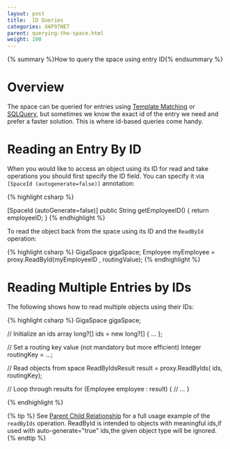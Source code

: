 ```yaml
---
layout: post
title:  ID Queries
categories: XAP97NET
parent: querying-the-space.html
weight: 100
---
```


{% summary %}How to query the space using entry ID{% endsummary %}

# Overview

The space can be queried for entries using [Template Matching](./query-template-matching.html) or [SQLQuery](./query-sql.html), but sometimes we know the exact id of the entry we need and prefer a faster solution. This is where id-based queries come handy.

# Reading an Entry By ID

When you would like to access an object using its ID for read and take operations you should first specify the ID field. You can specify it via `[SpaceId (autogenerate=false)]` annotation:

{% highlight csharp %}

[SpaceId (autoGenerate=false)]
public String getEmployeeID() {
    return employeeID;
}
{% endhighlight %}

To read the object back from the space using its ID and the `ReadById` operation:

{% highlight csharp %}
GigaSpace gigaSpace;
Employee myEmployee = proxy.ReadById<Employee>(myEmployeeID , routingValue);
{% endhighlight %}

# Reading Multiple Entries by IDs

The following shows how to read multiple objects using their IDs:

{% highlight csharp %}
GigaSpace gigaSpace;

// Initialize an ids array
long?[] ids = new long?[] { ... };

// Set a routing key value (not mandatory but more efficient)
Integer routingKey = ...;

// Read objects from space
ReadByIdsResult<Employee> result = proxy.ReadByIds<Employee>( ids, routingKey);

// Loop through results
for (Employee employee : result) {
  // ...
}

{% endhighlight %}

{% tip %}
See [Parent Child Relationship](/sbp/parent-child-relationship.html) for a full usage example of the `readByIds` operation.
ReadById is intended to objects with meaningful ids,if used with auto-generate="true" ids,the given object type will be ignored.
{% endtip %}


